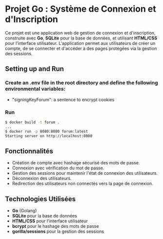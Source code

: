 # Projet Go : Système de Connexion et d'Inscription

Ce projet est une application web de gestion de connexion et d'inscription, construite avec **Go**, **SQLite** pour la base de données, et utilisant **HTML/CSS** pour l'interface utilisateur. L'application permet aux utilisateurs de créer un compte, de se connecter et d'accéder à des pages protégées via la gestion des sessions.

## Setting up and Run

### Create an .env file in the root directory and define the following environmental variables:

- "signingKeyForum": a sentence to encrypt cookies

### Run

```bash
$ docker build -t forum .
...
$ docker run -p 8080:8080 forum:latest
Starting server on http://localhost:8080
```

## Fonctionnalités

- Création de compte avec hashage sécurisé des mots de passe.
- Connexion avec vérification du mot de passe.
- Gestion des sessions pour maintenir l'état de connexion des utilisateurs.
- Déconnexion des utilisateurs.
- Redirection des utilisateurs non connectés vers la page de connexion.

## Technologies Utilisées

- **Go** (Golang)
- **SQLite** pour la base de données
- **HTML/CSS** pour l'interface utilisateur
- **bcrypt** pour le hashage des mots de passe
- **gorilla/sessions** pour la gestion des sessions
